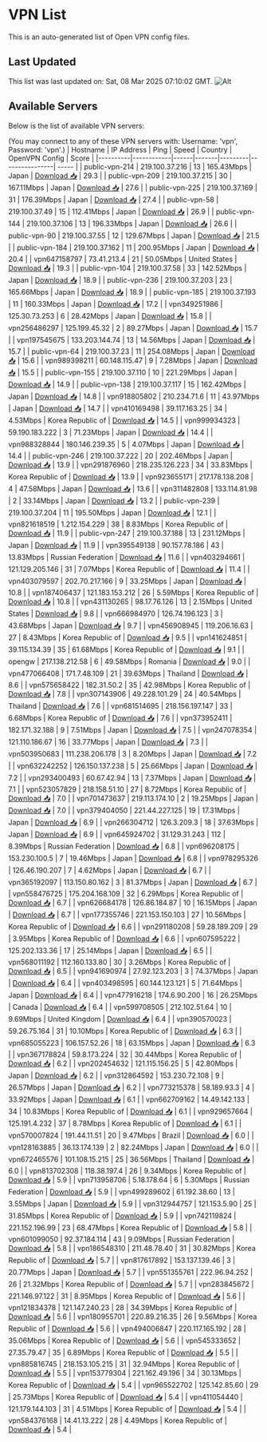 # VPN List

This is an auto-generated list of Open VPN config files.

## Last Updated

This list was last updated on: Sat, 08 Mar 2025 07:10:02 GMT.
![Alt](https://repobeats.axiom.co/api/embed/186b98318ef1479477931607c1ad7d823f12451f.svg "Repobeats analytics image")

## Available Servers

Below is the list of available VPN servers:

(You may connect to any of these VPN servers with: Username: 'vpn', Password: 'vpn'.)
| Hostname | IP Address | Ping | Speed | Country | OpenVPN Config | Score |
|----------|------------|------|-------|---------|----------------| ----- |
| public-vpn-214 | 219.100.37.216 | 13 | 165.43Mbps | Japan | [Download 📥](./configs/server_0_JP.ovpn) | 29.3 |
| public-vpn-209 | 219.100.37.215 | 30 | 167.11Mbps | Japan | [Download 📥](./configs/server_1_JP.ovpn) | 27.6 |
| public-vpn-225 | 219.100.37.169 | 31 | 176.39Mbps | Japan | [Download 📥](./configs/server_2_JP.ovpn) | 27.4 |
| public-vpn-58 | 219.100.37.49 | 15 | 112.41Mbps | Japan | [Download 📥](./configs/server_3_JP.ovpn) | 26.9 |
| public-vpn-144 | 219.100.37.106 | 13 | 196.33Mbps | Japan | [Download 📥](./configs/server_4_JP.ovpn) | 26.6 |
| public-vpn-90 | 219.100.37.55 | 12 | 129.67Mbps | Japan | [Download 📥](./configs/server_5_JP.ovpn) | 21.5 |
| public-vpn-184 | 219.100.37.162 | 11 | 200.95Mbps | Japan | [Download 📥](./configs/server_6_JP.ovpn) | 20.4 |
| vpn647158797 | 73.41.213.4 | 21 | 50.05Mbps | United States | [Download 📥](./configs/server_7_US.ovpn) | 19.3 |
| public-vpn-104 | 219.100.37.58 | 33 | 142.52Mbps | Japan | [Download 📥](./configs/server_8_JP.ovpn) | 18.9 |
| public-vpn-236 | 219.100.37.203 | 23 | 165.66Mbps | Japan | [Download 📥](./configs/server_9_JP.ovpn) | 18.9 |
| public-vpn-185 | 219.100.37.193 | 11 | 160.33Mbps | Japan | [Download 📥](./configs/server_10_JP.ovpn) | 17.2 |
| vpn349251986 | 125.30.73.253 | 6 | 28.42Mbps | Japan | [Download 📥](./configs/server_11_JP.ovpn) | 15.8 |
| vpn256486297 | 125.199.45.32 | 2 | 89.27Mbps | Japan | [Download 📥](./configs/server_12_JP.ovpn) | 15.7 |
| vpn197545675 | 133.203.144.74 | 13 | 14.56Mbps | Japan | [Download 📥](./configs/server_13_JP.ovpn) | 15.7 |
| public-vpn-64 | 219.100.37.23 | 11 | 254.08Mbps | Japan | [Download 📥](./configs/server_14_JP.ovpn) | 15.6 |
| vpn989398211 | 60.148.115.47 | 9 | 7.28Mbps | Japan | [Download 📥](./configs/server_15_JP.ovpn) | 15.5 |
| public-vpn-155 | 219.100.37.110 | 10 | 221.29Mbps | Japan | [Download 📥](./configs/server_16_JP.ovpn) | 14.9 |
| public-vpn-138 | 219.100.37.117 | 15 | 162.42Mbps | Japan | [Download 📥](./configs/server_17_JP.ovpn) | 14.8 |
| vpn918805802 | 210.234.71.6 | 11 | 43.97Mbps | Japan | [Download 📥](./configs/server_18_JP.ovpn) | 14.7 |
| vpn410169498 | 39.117.163.25 | 34 | 4.53Mbps | Korea Republic of | [Download 📥](./configs/server_19_KR.ovpn) | 14.5 |
| vpn999934323 | 59.190.183.222 | 3 | 71.23Mbps | Japan | [Download 📥](./configs/server_20_JP.ovpn) | 14.4 |
| vpn988328844 | 180.146.239.35 | 5 | 4.07Mbps | Japan | [Download 📥](./configs/server_21_JP.ovpn) | 14.4 |
| public-vpn-246 | 219.100.37.222 | 20 | 202.46Mbps | Japan | [Download 📥](./configs/server_22_JP.ovpn) | 13.9 |
| vpn291876960 | 218.235.126.223 | 34 | 33.83Mbps | Korea Republic of | [Download 📥](./configs/server_23_KR.ovpn) | 13.9 |
| vpn923655171 | 217.178.138.208 | 4 | 47.58Mbps | Japan | [Download 📥](./configs/server_24_JP.ovpn) | 13.6 |
| vpn311482808 | 133.114.81.98 | 2 | 33.14Mbps | Japan | [Download 📥](./configs/server_25_JP.ovpn) | 13.2 |
| public-vpn-239 | 219.100.37.204 | 11 | 195.50Mbps | Japan | [Download 📥](./configs/server_26_JP.ovpn) | 12.1 |
| vpn821618519 | 1.212.154.229 | 38 | 8.83Mbps | Korea Republic of | [Download 📥](./configs/server_27_KR.ovpn) | 11.9 |
| public-vpn-247 | 219.100.37.188 | 13 | 231.12Mbps | Japan | [Download 📥](./configs/server_28_JP.ovpn) | 11.9 |
| vpn395549138 | 90.157.78.186 | 43 | 13.83Mbps | Russian Federation | [Download 📥](./configs/server_29_RU.ovpn) | 11.6 |
| vpn403294661 | 121.129.205.146 | 31 | 7.07Mbps | Korea Republic of | [Download 📥](./configs/server_30_KR.ovpn) | 11.4 |
| vpn403079597 | 202.70.217.166 | 9 | 33.25Mbps | Japan | [Download 📥](./configs/server_31_JP.ovpn) | 10.8 |
| vpn187406437 | 121.183.153.212 | 26 | 5.59Mbps | Korea Republic of | [Download 📥](./configs/server_32_KR.ovpn) | 10.8 |
| vpn431130265 | 98.17.76.126 | 13 | 2.15Mbps | United States | [Download 📥](./configs/server_33_US.ovpn) | 9.8 |
| vpn666984970 | 126.74.196.123 | 3 | 43.68Mbps | Japan | [Download 📥](./configs/server_34_JP.ovpn) | 9.7 |
| vpn456908945 | 119.206.16.63 | 27 | 8.43Mbps | Korea Republic of | [Download 📥](./configs/server_35_KR.ovpn) | 9.5 |
| vpn141624851 | 39.115.134.39 | 35 | 61.68Mbps | Korea Republic of | [Download 📥](./configs/server_36_KR.ovpn) | 9.1 |
| opengw | 217.138.212.58 | 6 | 49.58Mbps | Romania | [Download 📥](./configs/server_37_RO.ovpn) | 9.0 |
| vpn477066408 | 171.7.48.109 | 21 | 39.63Mbps | Thailand | [Download 📥](./configs/server_38_TH.ovpn) | 8.6 |
| vpn575658422 | 182.31.50.2 | 35 | 42.98Mbps | Korea Republic of | [Download 📥](./configs/server_39_KR.ovpn) | 7.8 |
| vpn307143906 | 49.228.101.29 | 24 | 40.54Mbps | Thailand | [Download 📥](./configs/server_40_TH.ovpn) | 7.6 |
| vpn681514695 | 218.156.197.147 | 33 | 6.68Mbps | Korea Republic of | [Download 📥](./configs/server_41_KR.ovpn) | 7.6 |
| vpn373952411 | 182.171.32.188 | 9 | 7.51Mbps | Japan | [Download 📥](./configs/server_42_JP.ovpn) | 7.5 |
| vpn247078354 | 121.110.186.67 | 16 | 33.77Mbps | Japan | [Download 📥](./configs/server_43_JP.ovpn) | 7.3 |
| vpn503950683 | 111.238.206.178 | 3 | 8.20Mbps | Japan | [Download 📥](./configs/server_44_JP.ovpn) | 7.2 |
| vpn632242252 | 126.150.137.238 | 5 | 25.66Mbps | Japan | [Download 📥](./configs/server_45_JP.ovpn) | 7.2 |
| vpn293400493 | 60.67.42.94 | 13 | 7.37Mbps | Japan | [Download 📥](./configs/server_46_JP.ovpn) | 7.1 |
| vpn523057829 | 218.158.51.10 | 27 | 8.72Mbps | Korea Republic of | [Download 📥](./configs/server_47_KR.ovpn) | 7.0 |
| vpn701473637 | 219.113.174.10 | 2 | 19.25Mbps | Japan | [Download 📥](./configs/server_48_JP.ovpn) | 7.0 |
| vpn379404050 | 221.44.227.125 | 19 | 17.31Mbps | Japan | [Download 📥](./configs/server_49_JP.ovpn) | 6.9 |
| vpn266304712 | 126.3.209.3 | 18 | 37.63Mbps | Japan | [Download 📥](./configs/server_50_JP.ovpn) | 6.9 |
| vpn645924702 | 31.129.31.243 | 112 | 8.39Mbps | Russian Federation | [Download 📥](./configs/server_51_RU.ovpn) | 6.8 |
| vpn696208175 | 153.230.100.5 | 7 | 19.46Mbps | Japan | [Download 📥](./configs/server_52_JP.ovpn) | 6.8 |
| vpn978295326 | 126.46.190.207 | 7 | 4.62Mbps | Japan | [Download 📥](./configs/server_53_JP.ovpn) | 6.7 |
| vpn365192097 | 113.150.80.162 | 3 | 81.37Mbps | Japan | [Download 📥](./configs/server_54_JP.ovpn) | 6.7 |
| vpn558476725 | 175.204.168.109 | 32 | 6.29Mbps | Korea Republic of | [Download 📥](./configs/server_55_KR.ovpn) | 6.7 |
| vpn626684178 | 126.86.184.87 | 10 | 16.15Mbps | Japan | [Download 📥](./configs/server_56_JP.ovpn) | 6.7 |
| vpn177355746 | 221.153.150.103 | 27 | 10.56Mbps | Korea Republic of | [Download 📥](./configs/server_57_KR.ovpn) | 6.6 |
| vpn291180208 | 59.28.189.209 | 29 | 3.95Mbps | Korea Republic of | [Download 📥](./configs/server_58_KR.ovpn) | 6.6 |
| vpn607595222 | 125.202.133.36 | 17 | 25.14Mbps | Japan | [Download 📥](./configs/server_59_JP.ovpn) | 6.5 |
| vpn568011192 | 112.160.133.80 | 30 | 3.26Mbps | Korea Republic of | [Download 📥](./configs/server_60_KR.ovpn) | 6.5 |
| vpn941690974 | 27.92.123.203 | 3 | 74.37Mbps | Japan | [Download 📥](./configs/server_61_JP.ovpn) | 6.4 |
| vpn403498595 | 60.144.123.121 | 5 | 71.64Mbps | Japan | [Download 📥](./configs/server_62_JP.ovpn) | 6.4 |
| vpn477916218 | 174.6.90.200 | 16 | 26.25Mbps | Canada | [Download 📥](./configs/server_63_CA.ovpn) | 6.4 |
| vpn599708505 | 212.102.51.64 | 10 | 9.69Mbps | United Kingdom | [Download 📥](./configs/server_64_GB.ovpn) | 6.4 |
| vpn390570023 | 59.26.75.164 | 31 | 10.10Mbps | Korea Republic of | [Download 📥](./configs/server_65_KR.ovpn) | 6.3 |
| vpn685055223 | 106.157.52.26 | 18 | 63.15Mbps | Japan | [Download 📥](./configs/server_66_JP.ovpn) | 6.3 |
| vpn367178824 | 59.8.173.224 | 32 | 30.44Mbps | Korea Republic of | [Download 📥](./configs/server_67_KR.ovpn) | 6.2 |
| vpn202454632 | 121.115.156.25 | 5 | 42.80Mbps | Japan | [Download 📥](./configs/server_68_JP.ovpn) | 6.2 |
| vpn312864592 | 153.230.72.108 | 9 | 26.57Mbps | Japan | [Download 📥](./configs/server_69_JP.ovpn) | 6.2 |
| vpn773215378 | 58.189.93.3 | 4 | 33.92Mbps | Japan | [Download 📥](./configs/server_70_JP.ovpn) | 6.1 |
| vpn662709162 | 14.49.142.133 | 34 | 10.83Mbps | Korea Republic of | [Download 📥](./configs/server_71_KR.ovpn) | 6.1 |
| vpn929657664 | 125.191.4.232 | 37 | 8.78Mbps | Korea Republic of | [Download 📥](./configs/server_72_KR.ovpn) | 6.1 |
| vpn570007824 | 191.44.11.51 | 20 | 9.47Mbps | Brazil | [Download 📥](./configs/server_73_BR.ovpn) | 6.0 |
| vpn128163885 | 36.13.174.139 | 2 | 82.24Mbps | Japan | [Download 📥](./configs/server_74_JP.ovpn) | 6.0 |
| vpn672465576 | 101.108.15.215 | 25 | 36.56Mbps | Thailand | [Download 📥](./configs/server_75_TH.ovpn) | 6.0 |
| vpn813702308 | 118.38.197.4 | 26 | 9.34Mbps | Korea Republic of | [Download 📥](./configs/server_76_KR.ovpn) | 5.9 |
| vpn713958706 | 5.18.178.64 | 6 | 5.30Mbps | Russian Federation | [Download 📥](./configs/server_77_RU.ovpn) | 5.9 |
| vpn499289602 | 61.192.38.60 | 13 | 3.55Mbps | Japan | [Download 📥](./configs/server_78_JP.ovpn) | 5.9 |
| vpn312944757 | 121.153.5.90 | 25 | 31.85Mbps | Korea Republic of | [Download 📥](./configs/server_79_KR.ovpn) | 5.9 |
| vpn742119824 | 221.152.196.99 | 23 | 68.47Mbps | Korea Republic of | [Download 📥](./configs/server_80_KR.ovpn) | 5.8 |
| vpn601099050 | 92.37.184.114 | 43 | 9.09Mbps | Russian Federation | [Download 📥](./configs/server_81_RU.ovpn) | 5.8 |
| vpn186548310 | 211.48.78.40 | 31 | 30.82Mbps | Korea Republic of | [Download 📥](./configs/server_82_KR.ovpn) | 5.7 |
| vpn817617892 | 153.137.139.46 | 3 | 20.77Mbps | Japan | [Download 📥](./configs/server_83_JP.ovpn) | 5.7 |
| vpn551355761 | 222.96.94.252 | 26 | 21.32Mbps | Korea Republic of | [Download 📥](./configs/server_84_KR.ovpn) | 5.7 |
| vpn283845672 | 221.146.97.122 | 31 | 8.95Mbps | Korea Republic of | [Download 📥](./configs/server_85_KR.ovpn) | 5.6 |
| vpn121834378 | 121.147.240.23 | 28 | 34.39Mbps | Korea Republic of | [Download 📥](./configs/server_86_KR.ovpn) | 5.6 |
| vpn180955701 | 220.89.216.35 | 26 | 9.56Mbps | Korea Republic of | [Download 📥](./configs/server_87_KR.ovpn) | 5.6 |
| vpn494006847 | 220.117.165.192 | 28 | 35.06Mbps | Korea Republic of | [Download 📥](./configs/server_88_KR.ovpn) | 5.6 |
| vpn545333652 | 27.35.79.47 | 35 | 6.89Mbps | Korea Republic of | [Download 📥](./configs/server_89_KR.ovpn) | 5.5 |
| vpn885816745 | 218.153.105.215 | 31 | 32.94Mbps | Korea Republic of | [Download 📥](./configs/server_90_KR.ovpn) | 5.5 |
| vpn153779304 | 221.162.49.196 | 34 | 30.13Mbps | Korea Republic of | [Download 📥](./configs/server_91_KR.ovpn) | 5.4 |
| vpn965522702 | 125.142.85.60 | 29 | 25.73Mbps | Korea Republic of | [Download 📥](./configs/server_92_KR.ovpn) | 5.4 |
| vpn411054440 | 121.179.144.103 | 31 | 4.51Mbps | Korea Republic of | [Download 📥](./configs/server_93_KR.ovpn) | 5.4 |
| vpn584376168 | 14.41.13.222 | 28 | 4.49Mbps | Korea Republic of | [Download 📥](./configs/server_94_KR.ovpn) | 5.4 |
